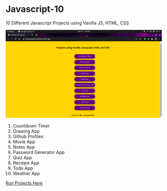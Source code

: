 # Javascript-10
10 Different Javascript Projects using Vanilla JS, HTML, CSS

![alt text](https://github.com/shreyasikhar/Javascript-10/blob/master/landingPage.png)

1) Countdown Timer 
2) Drawing App
3) Github Profiles
4) Movie App
5) Notes App
6) Password Generator App
7) Quiz App
8) Receipe App
9) Todo App
10) Weather App


[Run Projects Here](https://dreamy-galileo-ba85a8.netlify.app/) 
